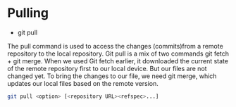 # Pulling

* git pull

The pull command is used to access the changes (commits)from a remote repository to the local repository.
Git pull is a mix of two commands git fetch + git merge. When we used Git fetch earlier, it downloaded the current state of the remote repository first to our local device. But our files are not changed yet. To bring the changes to our file, we need git merge, which updates our local files based on the remote version.

```bash
git pull <option> [<repository URL><refspec>...]  
```
